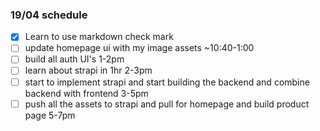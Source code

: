 
### 19/04 schedule
- [X] Learn to use markdown check mark
- [ ] update homepage ui with my image assets ~10:40-1:00
- [ ] build all auth UI's 1-2pm
- [ ] learn about strapi in 1hr 2-3pm
- [ ] start to implement strapi and start building the backend and combine backend with frontend 3-5pm
- [ ] push all the assets to strapi and pull for homepage and build product page 5-7pm
